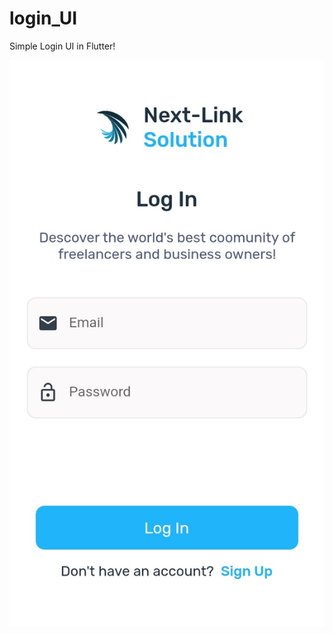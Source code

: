 # login_UI
Simple Login UI in Flutter!

![Login Screen](https://github.com/Coder-Rushabh/login_UI/blob/main/login_screen.jpg)
